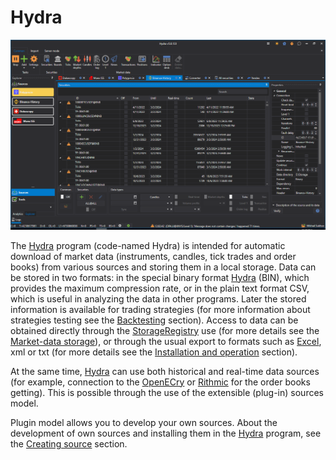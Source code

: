 # Hydra

![hydra main](../images/hydra_main.png)

The [Hydra]() program (code\-named Hydra) is intended for automatic download of market data (instruments, candles, tick trades and order books) from various sources and storing them in a local storage. Data can be stored in two formats: in the special binary format [Hydra]() (BIN), which provides the maximum compression rate, or in the plain text format CSV, which is useful in analyzing the data in other programs. Later the stored information is available for trading strategies (for more information about strategies testing see the [Backtesting](api/testing.md) section). Access to data can be obtained directly through the [StorageRegistry](xref:StockSharp.Algo.Storages.StorageRegistry) use (for more details see the [Market\-data storage](api/market_data_storage.md)), or through the usual export to formats such as [Excel](https://en.wikipedia.org/wiki/Excel), xml or txt (for more details see the [Installation and operation](hydra/installing_hydra.md) section). 

At the same time, [Hydra]() can use both historical and real\-time data sources (for example, connection to the [OpenECry](api/connectors/stock_market/openecry.md) or [Rithmic](api/connectors/stock_market/rithmic.md) for the order books getting). This is possible through the use of the extensible (plug\-in) sources model. 

Plugin model allows you to develop your own sources. About the development of own sources and installing them in the [Hydra]() program, see the [Creating source](hydra/create_new_souce.md) section. 
